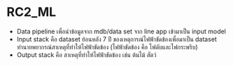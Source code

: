 # RC2_ML
-	Data pipeline เพื่อนำข้อมูลจาก mdb/data set จาก line app เข้ามาเป็น input model
-	Input stack คือ dataset ย้อนหลัง 7 ปี ของเหตุการณ์ไฟฟ้าขัดข้องเพื่อมาเป็น dataset ทำนายพยากรณ์สาเหตุที่ทำให้ไฟฟ้าขัดข้อง (ไฟฟ้าขัดข้อง คือ ไฟดับและไฟกระพริบ)
- Output stack คือ สาเหตุที่ทำให้ไฟฟ้าขัดข้อง เช่น ต้นไม้ สัตว์

